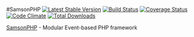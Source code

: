 #SamsonPHP [![Latest Stable Version](https://poser.pugx.org/samsonos/cms_api/v/stable.svg)](https://packagist.org/packages/samsonos/cms_api) [![Build Status](https://travis-ci.org/samsonos/cms_api.png)](https://travis-ci.org/samsonos/cms_api) [![Coverage Status](https://coveralls.io/repos/samsonos/cms_api/badge.png)](https://coveralls.io/r/samsonos/cms_api) [![Code Climate](https://codeclimate.com/github/samsonos/cms_api/badges/gpa.svg)](https://codeclimate.com/github/samsonos/cms_api) [![Total Downloads](https://poser.pugx.org/samsonos/cms_api/downloads.svg)](https://packagist.org/packages/samsonos/cms_api)

[SamsonPHP](http://samsonphp.com) - Modular Event-based PHP framework
